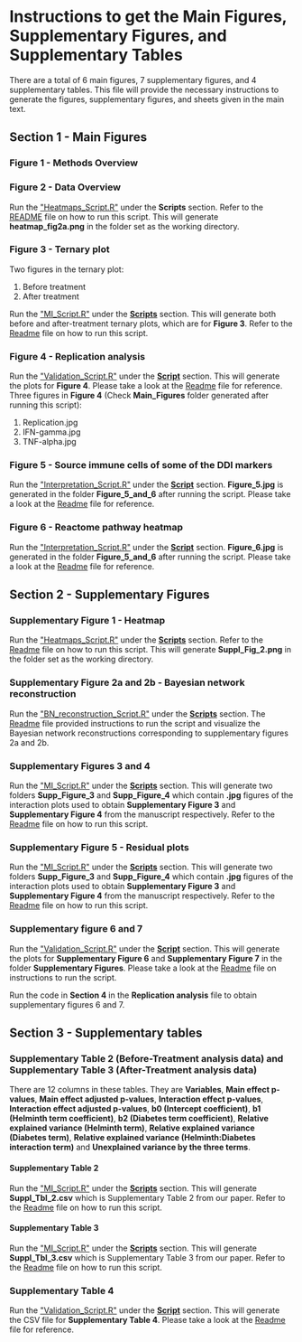 # Instructions to get the Main Figures, Supplementary Figures, and Supplementary Tables
There are a total of 6 main figures, 7 supplementary figures, and 4 supplementary tables. 
This file will provide the necessary instructions to generate the figures, supplementary figures, and sheets given in the main text.

## Section 1 - Main Figures 
### Figure 1 - Methods Overview 

### Figure 2 - Data Overview
Run the ["Heatmaps_Script.R"](Heatmaps/Heatmaps_Script.R) under the **Scripts** section. Refer to the [README](Application%20on%20helminth-diabetes%20data/Scripts/Heatmaps/Heatmaps_Script_Readme.md) file on how to run this script. This will generate **heatmap_fig2a.png** in the folder set as the working directory. 

### Figure 3 - Ternary plot
Two figures in the ternary plot:

1. Before treatment 
2. After treatment 

Run the ["MI_Script.R"](https://github.com/BIRDSgroup/Double-disease-interaction-analysis-/blob/bc6704ea3221b41adb6e40a91735d8751d800b07/Application%20on%20helminth-diabetes%20data/Scripts/Main_and_Interaction/MI_Script.R) under the [**Scripts**](https://github.com/BIRDSgroup/Double-disease-interaction-analysis-/tree/987bcd0ff4ecaae35eec570c552b21f13ad0b0b3/Application%20on%20helminth-diabetes%20data/Scripts) section. This will generate both before and after-treatment ternary plots, which are for **Figure 3**. Refer to the [Readme](https://github.com/BIRDSgroup/Double-disease-interaction-analysis-/blob/6772a411d79ad1e053ac20b7e2bb3286f29f3493/Application%20on%20helminth-diabetes%20data/Scripts/Main_and_Interaction/MI_Script_Readme.md) file on how to run this script.

### Figure 4 - Replication analysis

Run the ["Validation_Script.R"](https://github.com/BIRDSgroup/Double-disease-interaction-analysis-/blob/ee65c741df4c442d3dd4999b45d1d904c8fde3b6/Application%20on%20helminth-diabetes%20data/Scripts/Validation/Validation_Script.R) under the [**Script**](https://github.com/BIRDSgroup/Double-disease-interaction-analysis-/tree/987bcd0ff4ecaae35eec570c552b21f13ad0b0b3/Application%20on%20helminth-diabetes%20data/Scripts) section. This will generate the plots for **Figure 4**. Please take a look at the [Readme](https://github.com/BIRDSgroup/Double-disease-interaction-analysis-/blob/321c1f03f647dfc5596a123997a580f5c261f8d2/Application%20on%20helminth-diabetes%20data/Scripts/Validation/Validation_Script_Readme.md) file for reference.
Three figures in **Figure 4** (Check **Main_Figures** folder generated after running this script):

1. Replication.jpg
2. IFN-gamma.jpg
3. TNF-alpha.jpg
   
### Figure 5 - Source immune cells of some of the DDI markers

Run the ["Interpretation_Script.R"](https://github.com/BIRDSgroup/Double-disease-interaction-analysis-/blob/a4c626f93a107d3b809e3a307fc26208423cff7f/Application%20on%20helminth-diabetes%20data/Scripts/Interpretation/Interpretation_Script.R) under the [**Script**](https://github.com/BIRDSgroup/Double-disease-interaction-analysis-/tree/987bcd0ff4ecaae35eec570c552b21f13ad0b0b3/Application%20on%20helminth-diabetes%20data/Scripts) section. **Figure_5.jpg** is generated in the folder **Figure_5_and_6** after running the script. Please take a look at the [Readme](https://github.com/BIRDSgroup/Double-disease-interaction-analysis-/blob/990e3bbe91ee5311c880e2a50eebe2116d8ae170/Application%20on%20helminth-diabetes%20data/Scripts/Interpretation/Interpretation_Script_Readme.md) file for reference.

### Figure 6 - Reactome pathway heatmap 

Run the ["Interpretation_Script.R"](https://github.com/BIRDSgroup/Double-disease-interaction-analysis-/blob/a4c626f93a107d3b809e3a307fc26208423cff7f/Application%20on%20helminth-diabetes%20data/Scripts/Interpretation/Interpretation_Script.R) under the [**Script**](https://github.com/BIRDSgroup/Double-disease-interaction-analysis-/tree/987bcd0ff4ecaae35eec570c552b21f13ad0b0b3/Application%20on%20helminth-diabetes%20data/Scripts) section. **Figure_6.jpg** is generated in the folder **Figure_5_and_6** after running the script. Please take a look at the [Readme](https://github.com/BIRDSgroup/Double-disease-interaction-analysis-/blob/990e3bbe91ee5311c880e2a50eebe2116d8ae170/Application%20on%20helminth-diabetes%20data/Scripts/Interpretation/Interpretation_Script_Readme.md) file for reference.


## Section 2 - Supplementary Figures

### Supplementary Figure 1 - Heatmap
Run the ["Heatmaps_Script.R"](https://github.com/BIRDSgroup/Double-disease-interaction-analysis-/blob/26bbae2344943f81b10cf8dfd8a9558a16a10e53/Application%20on%20helminth-diabetes%20data/Scripts/Heatmaps/Heatmaps_Script.R) under the [**Scripts**](https://github.com/BIRDSgroup/Double-disease-interaction-analysis-/tree/987bcd0ff4ecaae35eec570c552b21f13ad0b0b3/Application%20on%20helminth-diabetes%20data/Scripts) section. Refer to the [Readme](https://github.com/BIRDSgroup/Double-disease-interaction-analysis-/blob/1aaa425683109655346223341a5b75c0e83b0a63/Application%20on%20helminth-diabetes%20data/Scripts/Heatmaps/Heatmaps_Script_Readme.md) file on how to run this script. This will generate **Suppl_Fig_2.png** in the folder set as the working directory. 

### Supplementary Figure 2a and 2b - Bayesian network reconstruction

Run the ["BN_reconstruction_Script.R"](https://github.com/BIRDSgroup/Double-disease-interaction-analysis-/blob/eea560bc98f86b59c8138af5153c73550a0feb53/Application%20on%20helminth-diabetes%20data/Scripts/BN_reconstruction/BN_reconstruction_Script.R) under the [**Scripts**](https://github.com/BIRDSgroup/Double-disease-interaction-analysis-/tree/987bcd0ff4ecaae35eec570c552b21f13ad0b0b3/Application%20on%20helminth-diabetes%20data/Scripts) section. The [Readme](https://github.com/BIRDSgroup/Double-disease-interaction-analysis-/blob/4c9780f3a700960deffab8ff0c01050fa9768f06/Application%20on%20helminth-diabetes%20data/Scripts/BN_reconstruction/BN_reconstruction_Script_Readme.md) file provided instructions to run the script and visualize the Bayesian network reconstructions corresponding to supplementary figures 2a and 2b.

### Supplementary Figures 3 and 4 
Run the ["MI_Script.R"](https://github.com/BIRDSgroup/Double-disease-interaction-analysis-/blob/bc6704ea3221b41adb6e40a91735d8751d800b07/Application%20on%20helminth-diabetes%20data/Scripts/Main_and_Interaction/MI_Script.R) under the [**Scripts**](https://github.com/BIRDSgroup/Double-disease-interaction-analysis-/tree/987bcd0ff4ecaae35eec570c552b21f13ad0b0b3/Application%20on%20helminth-diabetes%20data/Scripts) section. This will generate two folders **Supp_Figure_3** and **Supp_Figure_4** which contain **.jpg** figures of the interaction plots used to obtain **Supplementary Figure 3** and **Supplementary Figure 4** from the manuscript respectively. Refer to the [Readme](https://github.com/BIRDSgroup/Double-disease-interaction-analysis-/blob/6772a411d79ad1e053ac20b7e2bb3286f29f3493/Application%20on%20helminth-diabetes%20data/Scripts/Main_and_Interaction/MI_Script_Readme.md) file on how to run this script.

### Supplementary Figure 5 - Residual plots
Run the ["MI_Script.R"](https://github.com/BIRDSgroup/Double-disease-interaction-analysis-/blob/bc6704ea3221b41adb6e40a91735d8751d800b07/Application%20on%20helminth-diabetes%20data/Scripts/Main_and_Interaction/MI_Script.R) under the [**Scripts**](https://github.com/BIRDSgroup/Double-disease-interaction-analysis-/tree/987bcd0ff4ecaae35eec570c552b21f13ad0b0b3/Application%20on%20helminth-diabetes%20data/Scripts) section. This will generate two folders **Supp_Figure_3** and **Supp_Figure_4** which contain **.jpg** figures of the interaction plots used to obtain **Supplementary Figure 3** and **Supplementary Figure 4** from the manuscript respectively. Refer to the [Readme](https://github.com/BIRDSgroup/Double-disease-interaction-analysis-/blob/6772a411d79ad1e053ac20b7e2bb3286f29f3493/Application%20on%20helminth-diabetes%20data/Scripts/Main_and_Interaction/MI_Script_Readme.md) file on how to run this script.


### Supplementary figure 6 and 7

Run the ["Validation_Script.R"](https://github.com/BIRDSgroup/Double-disease-interaction-analysis-/blob/ee65c741df4c442d3dd4999b45d1d904c8fde3b6/Application%20on%20helminth-diabetes%20data/Scripts/Validation/Validation_Script.R) under the [**Script**](https://github.com/BIRDSgroup/Double-disease-interaction-analysis-/tree/987bcd0ff4ecaae35eec570c552b21f13ad0b0b3/Application%20on%20helminth-diabetes%20data/Scripts) section. This will generate the plots for **Supplementary Figure 6** and **Supplementary Figure 7** in the folder **Supplementary Figures**. Please take a look at the [Readme](https://github.com/BIRDSgroup/Double-disease-interaction-analysis-/blob/321c1f03f647dfc5596a123997a580f5c261f8d2/Application%20on%20helminth-diabetes%20data/Scripts/Validation/Validation_Script_Readme.md) file on instructions to run the script.

Run the code in **Section 4** in the **Replication analysis** file to obtain supplementary figures 6 and 7.

 

## Section 3 - Supplementary tables

### Supplementary Table 2 (Before-Treatment analysis data) and Supplementary Table 3 (After-Treatment analysis data)

There are 12 columns in these tables. They are **Variables**, **Main effect p-values**, **Main effect adjusted p-values**, **Interaction effect p-values**, **Interaction effect adjusted p-values**, **b0 (Intercept coefficient)**, **b1 (Helminth term coefficient)**, **b2 (Diabetes term coefficient)**, **Relative explained variance (Helminth term)**, **Relative explained variance (Diabetes term)**, **Relative explained variance (Helminth:Diabetes interaction term)** and **Unexplained variance by the three terms**.

#### Supplementary Table 2 
Run the ["MI_Script.R"](https://github.com/BIRDSgroup/Double-disease-interaction-analysis-/blob/bc6704ea3221b41adb6e40a91735d8751d800b07/Application%20on%20helminth-diabetes%20data/Scripts/Main_and_Interaction/MI_Script.R) under the [**Scripts**](https://github.com/BIRDSgroup/Double-disease-interaction-analysis-/tree/987bcd0ff4ecaae35eec570c552b21f13ad0b0b3/Application%20on%20helminth-diabetes%20data/Scripts) section. This will generate **Suppl_Tbl_2.csv** which is Supplementary Table 2 from our paper. Refer to the [Readme](https://github.com/BIRDSgroup/Double-disease-interaction-analysis-/blob/6772a411d79ad1e053ac20b7e2bb3286f29f3493/Application%20on%20helminth-diabetes%20data/Scripts/Main_and_Interaction/MI_Script_Readme.md) file on how to run this script.
#### Supplementary Table 3
Run the ["MI_Script.R"](https://github.com/BIRDSgroup/Double-disease-interaction-analysis-/blob/bc6704ea3221b41adb6e40a91735d8751d800b07/Application%20on%20helminth-diabetes%20data/Scripts/Main_and_Interaction/MI_Script.R) under the [**Scripts**](https://github.com/BIRDSgroup/Double-disease-interaction-analysis-/tree/987bcd0ff4ecaae35eec570c552b21f13ad0b0b3/Application%20on%20helminth-diabetes%20data/Scripts) section. This will generate **Suppl_Tbl_3.csv** which is Supplementary Table 3 from our paper. Refer to the [Readme](https://github.com/BIRDSgroup/Double-disease-interaction-analysis-/blob/6772a411d79ad1e053ac20b7e2bb3286f29f3493/Application%20on%20helminth-diabetes%20data/Scripts/Main_and_Interaction/MI_Script_Readme.md) file on how to run this script.

### Supplementary Table 4
Run the ["Validation_Script.R"](https://github.com/BIRDSgroup/Double-disease-interaction-analysis-/blob/ee65c741df4c442d3dd4999b45d1d904c8fde3b6/Application%20on%20helminth-diabetes%20data/Scripts/Validation/Validation_Script.R) under the [**Script**](https://github.com/BIRDSgroup/Double-disease-interaction-analysis-/tree/987bcd0ff4ecaae35eec570c552b21f13ad0b0b3/Application%20on%20helminth-diabetes%20data/Scripts) section. This will generate the CSV file for **Supplementary Table 4**. Please take a look at the [Readme](https://github.com/BIRDSgroup/Double-disease-interaction-analysis-/blob/321c1f03f647dfc5596a123997a580f5c261f8d2/Application%20on%20helminth-diabetes%20data/Scripts/Validation/Validation_Script_Readme.md) file for reference.











